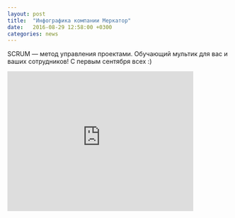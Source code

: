```yaml
---
layout: post
title:  "Инфографика компании Меркатор"
date:   2016-08-29 12:58:00 +0300
categories: news
---
```


SCRUM — метод управления проектами. Обучающий мультик для вас и ваших сотрудников!
С первым сентября всех :)

<!--more-->

<iframe width="420" height="315" src="http://www.youtube.com/embed/dQw4w9WgXcQ" frameborder="0" allowfullscreen></iframe>